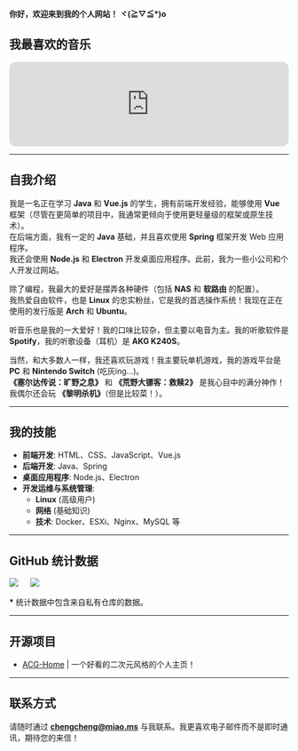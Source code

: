**你好，欢迎来到我的个人网站！ ヾ(≧▽≦\*)o**

## 我最喜欢的音乐
<iframe style="border-radius: 12px" src="https://open.spotify.com/embed/track/1yt4wO7dKCwsfjch8SN9aU?utm_source=generator" width="100%" height="152" frameborder="0" allowfullscreen="" allow="autoplay; clipboard-write; encrypted-mfullscreen; picture-in-picture" loading="lazy"></iframe>

---

## 自我介绍
我是一名正在学习 **Java** 和 **Vue.js** 的学生，拥有前端开发经验，能够使用 **Vue** 框架（尽管在更简单的项目中，我通常更倾向于使用更轻量级的框架或原生技术）。  
在后端方面，我有一定的 **Java** 基础，并且喜欢使用 **Spring** 框架开发 Web 应用程序。  
我还会使用 **Node.js** 和 **Electron** 开发桌面应用程序。此前，我为一些小公司和个人开发过网站。

除了编程，我最大的爱好是摆弄各种硬件（包括 **NAS** 和 **软路由** 的配置）。  
我热爱自由软件，也是 **Linux** 的忠实粉丝，它是我的首选操作系统！我现在正在使用的发行版是 **Arch** 和 **Ubuntu**。

听音乐也是我的一大爱好！我的口味比较杂，但主要以电音为主。我的听歌软件是 **Spotify**，我的听歌设备（耳机）是 **AKG K240S**。

当然，和大多数人一样，我还喜欢玩游戏！我主要玩单机游戏，我的游戏平台是 **PC** 和 **Nintendo Switch** (吃灰ing...)。  
**《塞尔达传说：旷野之息》** 和 **《荒野大镖客：救赎2》** 是我心目中的满分神作！我偶尔还会玩 **《黎明杀机》**（但是比较菜！）。

---

## 我的技能
- **前端开发**: HTML、CSS、JavaScript、Vue.js
- **后端开发**: Java、Spring
- **桌面应用程序**: Node.js、Electron
- **开发运维与系统管理**:  
  - **Linux** (高级用户)
  - **网络** (基础知识)
  - **技术**: Docker、ESXi、Nginx、MySQL 等

---

## GitHub 统计数据
[![](https://github-readme-stats.ccs.cool/api?username=ChengCheng0v0&theme=rose&show_icons=true&locale=cn)](https://github.com/anuraghazra/github-readme-stats)
&emsp;
[![](https://github-readme-stats.ccs.cool/api/top-langs/?username=ChengCheng0v0&theme=rose&show_icons=true&locale=cn&layout=compact)](https://github.com/anuraghazra/github-readme-stats)  

**\*** 统计数据中包含来自私有仓库的数据。

---

## 开源项目
- [ACG-Home](https://github.com/ChengCheng0v0/ACG-Home) | 一个好看的二次元风格的个人主页！

---

## 联系方式
请随时通过 **chengcheng@miao.ms** 与我联系。我更喜欢电子邮件而不是即时通讯，期待您的来信！